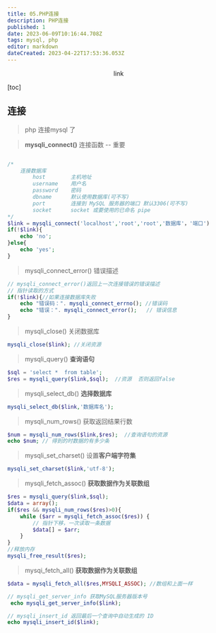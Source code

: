 ```yaml
---
title: 05.PHP连接
description: PHP连接
published: 1
date: 2023-06-09T10:16:44.708Z
tags: mysql, php
editor: markdown
dateCreated: 2023-04-22T17:53:36.053Z
---
```


<center>link</center>

[toc]

## 连接

> php 连接mysql 了

> **mysqli_connect()** 连接函数   --   重要

```php

/* 
    连接数据库
        host        主机地址
        username    用户名
        password    密码
        dbname      默认使用数据库(可不写)
        port        连接到 MySQL 服务器的端口 默认3306(可不写)
        socket      socket 或要使用的已命名 pipe
*/
$link = mysqli_connect('localhost','root','root','数据库'，'端口')
if(!$link){
    echo 'no';
}else{
    echo 'yes';
}
```

> mysqli_connect_error()  错误描述 

```php
// mysqli_connect_error()返回上一次连接错误的错误描述 
// 指针读取的方式
if(!$link){//如果连接数据库失败
    echo "错误码：". mysqli_connect_errno(); //错误码
    echo "错误：". mysqli_connect_error();   // 错误信息
}
```



> mysqli_close()  关闭数据库

```php
mysqli_close($link); //关闭资源
```



> mysqli_query()  **查询语句**

```php
$sql = 'select *  from table';
$res = mysqli_query($link,$sql);  //资源  否则返回false
```



> mysqli_select_db() **选择数据库**

```php
mysqli_select_db($link,'数据库名');
```



> mysqli_num_rows()  获取返回结果行数

```php
$num = mysqli_num_rows($link,$res);  //查询语句的资源
echo $num; // 得到的时数据的有多少条
```



> mysqli_set_charset() 设置**客户端字符集**

```php
mysqli_set_charset($link,'utf-8');
```



> mysqli_fetch_assoc() **获取数据作为关联数组**

```php
$res = mysqli_query($link,$sql);
$data = array();
if($res && mysqli_num_rows($res)>0){
    while ($arr = mysqli_fetch_assoc($res)) {
        // 指针下移，一次读取一条数据
        $data[] = $arr;
    }
}
//释放内存
mysqli_free_result($res);
```

>  mysqi_fetch_all() **获取数据作为关联数组**

```php
$data = mysqli_fetch_all($res,MYSQLI_ASSOC); //数组和上面一样
```



```php
// mysqli_get_server_info 获取MySQL服务器版本号
 echo mysqli_get_server_info($link);

// mysqli_insert_id 返回最后一个查询中自动生成的 ID
echo mysqli_insert_id($link);
```




